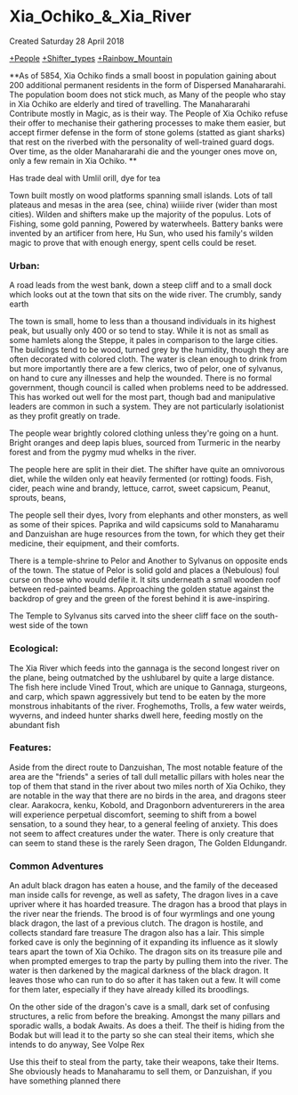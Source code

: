 # Xia_Ochiko_&_Xia_River
Created Saturday 28 April 2018

[+People](./Xia_Ochiko_&_Xia_River/People.markdown) 
[+Shifter_types](./Xia_Ochiko_&_Xia_River/Shifter_types.markdown) 
[+Rainbow_Mountain](./Xia_Ochiko_&_Xia_River/Rainbow_Mountain.markdown) 

**As of 5854, Xia Ochiko finds a small boost in population gaining about 200 additional permanent residents in the form of Dispersed Manahararahi. The population boom does not stick much, as Many of the people who stay in Xia Ochiko are elderly and tired of travelling. The Manahararahi Contribute mostly in Magic, as is their way. The People of Xia Ochiko refuse their offer to mechanise their gathering processes to make them easier, but accept firmer defense in the form of stone golems (statted as giant sharks)  that rest on the riverbed with the personality of well-trained guard dogs. Over time, as the older Manahararahi die and the younger ones move on, only a few remain in Xia Ochiko. **

Has trade deal with Umlil orill, dye for tea

Town built mostly on wood platforms spanning small islands. Lots of tall plateaus and mesas in the area (see, china) wiiiide river (wider than most cities). Wilden and shifters make up the majority of the populus. Lots of Fishing, some gold panning, Powered by waterwheels. Battery banks were invented by an artificer from here, Hu Sun, who used his family's wilden magic to prove that with enough energy, spent cells could be reset. 

### Urban:
A road leads from the west bank, down a steep cliff and to a small dock which looks out at the town that sits on the wide river. The crumbly, sandy earth

The town is small, home to less than a thousand individuals in its highest peak, but usually only 400 or so tend to stay. While it is not as small as some hamlets along the Steppe, it pales in comparison to the large cities. The buildings tend to be wood, turned grey by the humidity, though they are often decorated with colored cloth. The water is clean enough to drink from but more importantly there are a few clerics, two of pelor, one of sylvanus, on hand to cure any illnesses and help the wounded. There is no formal government, though council is called when problems need to be addressed. This has worked out well for the most part, though bad and manipulative leaders are common in such a system. They are not particularly isolationist as they profit greatly on trade.

The people wear brightly colored clothing unless they're going on a hunt. Bright oranges and deep lapis blues, sourced from Turmeric in the nearby forest and from the pygmy mud whelks in the river.

The people here are split in their diet. The shifter have quite an omnivorous diet, while the wilden only eat heavily fermented (or rotting) foods. Fish, cider, peach wine and brandy, lettuce, carrot, sweet capsicum, Peanut, sprouts, beans, 


The people sell their dyes, Ivory from elephants and other monsters, as well as some of their spices. Paprika and wild capsicums sold to Manaharamu and Danzuishan are huge resources from the town, for which they get their medicine, their equipment, and their comforts.

There is a temple-shrine to Pelor and Another to Sylvanus on opposite ends of the town. The statue of Pelor is solid gold and places a (Nebulous) foul curse on those who would defile it. It sits underneath a small wooden roof between red-painted beams. Approaching the golden statue against the backdrop of grey and the green of the forest behind it is awe-inspiring. 

The Temple to Sylvanus  sits carved into the sheer cliff face on the south-west side of the town

### Ecological:
The Xia River which feeds into the gannaga is the second longest river on the plane, being outmatched by the ushlubarel by quite a large distance. The fish here include Vined Trout, which are unique to Gannaga, sturgeons, and carp, which spawn aggressively but tend to be eaten by the more monstrous inhabitants of the river.
Froghemoths, Trolls, a few water weirds, wyverns, and indeed hunter sharks dwell here, feeding mostly on the abundant fish

### Features:
Aside from the direct route to Danzuishan, The most notable feature of the area are the "friends" a series of tall dull metallic pillars with holes near the top of them that stand in the river about two miles north of Xia Ochiko, they are notable in the way that there are no birds in the area, and dragons steer clear. Aarakocra, kenku, Kobold, and Dragonborn adventurerers in the area will experience perpetual discomfort, seeming to shift from a bowel sensation, to a sound they hear, to a general feeling of anxiety. This does not seem to affect creatures under the water. There is only creature that can seem to stand these is the rarely Seen dragon, The Golden Eldungandr.

### Common Adventures



An adult black dragon has eaten a house, and the family of the deceased man inside calls for revenge, as well as safety, The dragon lives in a cave upriver where it has hoarded treasure. The dragon has a brood that plays in the river near the friends. The brood is of four wyrmlings and one young black dragon, the last of a previous clutch. The dragon is hostile, and collects standard fare treasure
The dragon also has a lair. This simple forked cave is only the beginning of it expanding its influence as it slowly tears apart the town of Xia Ochiko.  The dragon sits on its treasure pile and when prompted emerges to trap the party by pulling them into the river. The water is then darkened by the magical darkness of the black dragon. It leaves those who can run to do so after it has taken out a few. It will come for them later, especially if they have already killed its broodlings.

On the other side of the dragon's cave is a small, dark set of confusing structures, a relic from before the breaking. Amongst the many pillars and sporadic walls, a bodak Awaits. As does a theif. The theif is hiding from the Bodak but will lead it to the party so she can steal their items, which she intends to do anyway, See Volpe Rex

Use this theif to steal from the party, take their weapons, take their Items.  She obviously heads to Manaharamu to sell them, or Danzuishan, if you have something planned there



